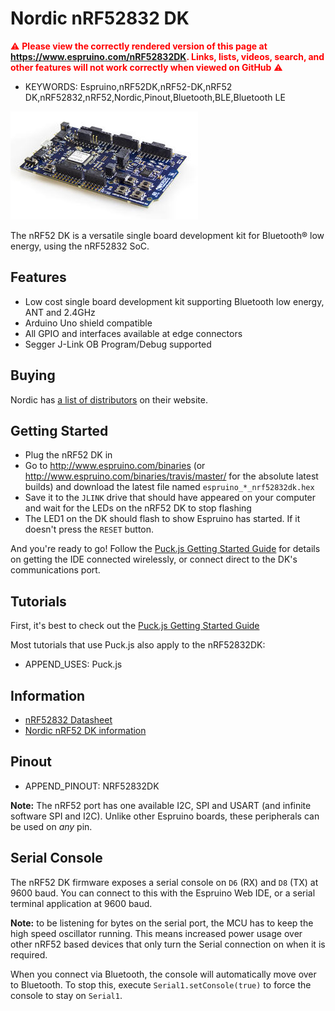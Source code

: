 <!--- Copyright (c) 2018 Gordon Williams, Pur3 Ltd. See the file LICENSE for copying permission. -->
Nordic nRF52832 DK
===================

<span style="color:red">:warning: **Please view the correctly rendered version of this page at https://www.espruino.com/nRF52832DK. Links, lists, videos, search, and other features will not work correctly when viewed on GitHub** :warning:</span>

* KEYWORDS: Espruino,nRF52DK,nRF52-DK,nRF52 DK,nRF52832,nRF52,Nordic,Pinout,Bluetooth,BLE,Bluetooth LE

![Nordic nRF52 DK](nRF52832DK/board.jpg)

The nRF52 DK is a versatile single board development kit for Bluetooth® low energy, using the nRF52832 SoC.

Features
--------

* Low cost single board development kit supporting Bluetooth low energy, ANT and 2.4GHz
* Arduino Uno shield compatible
* All GPIO and interfaces available at edge connectors
* Segger J-Link OB Program/Debug supported


<a name="buy"></a>Buying
-----------------------

Nordic has [a list of distributors](http://www.nordicsemi.com/eng/Buy-Online?search_token=nRF52-DK)
on their website.


Getting Started
----------------

* Plug the nRF52 DK in
* Go to http://www.espruino.com/binaries (or http://www.espruino.com/binaries/travis/master/
  for the absolute latest builds) and download the latest file named `espruino_*_nrf52832dk.hex`
* Save it to the `JLINK` drive that should have appeared on your computer and wait for the LEDs on the nRF52 DK to stop flashing
* The LED1 on the DK should flash to show Espruino has started. If it doesn't press the `RESET` button.

And you're ready to go! Follow the [Puck.js Getting Started Guide](/Puck.js+Quick+Start) for details
on getting the IDE connected wirelessly, or connect direct to the DK's communications port.


Tutorials
--------

First, it's best to check out the [Puck.js Getting Started Guide](/Puck.js+Quick+Start)

Most tutorials that use Puck.js also apply to the nRF52832DK:

* APPEND_USES: Puck.js


Information
-----------

* [nRF52832 Datasheet](/datasheets/nRF52832_PS_v1.0.pdf)
* [Nordic nRF52 DK information](https://www.nordicsemi.com/eng/Products/Bluetooth-low-energy/nRF52-DK)


<a name="pinout"></a>Pinout
---------------------------

* APPEND_PINOUT: NRF52832DK

**Note:** The nRF52 port has one available I2C, SPI and USART (and infinite software SPI and I2C).
Unlike other Espruino boards, these peripherals can be used on *any* pin.


Serial Console
---------------

The nRF52 DK firmware exposes a serial console on `D6` (RX) and `D8` (TX) at
9600 baud. You can connect to this with the Espruino Web IDE, or a serial
terminal application at 9600 baud.

**Note:** to be listening for bytes on the serial port, the MCU has to keep
the high speed oscillator running. This means increased power usage over other
nRF52 based devices that only turn the Serial connection on when it is required.

When you connect via Bluetooth, the console will automatically move over to Bluetooth. To
stop this, execute `Serial1.setConsole(true)` to force the console to stay on
`Serial1`.
